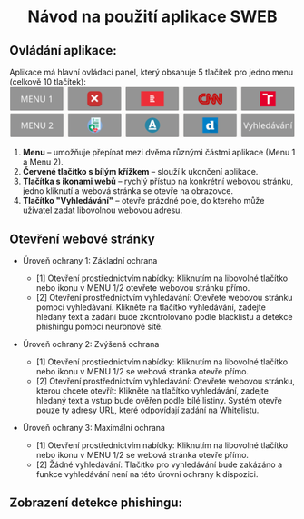 # <p align="center">Návod na použití aplikace SWEB</p>
## Ovládání aplikace:
Aplikace má hlavní ovládací panel, který obsahuje 5 tlačítek pro jedno menu (celkově 10 tlačítek):  
 ![MENU_1](https://github.com/forsenior/senior-os/blob/main/sweb/screens/sweb_menu1.png)
 ![MENU_2](https://github.com/forsenior/senior-os/blob/main/sweb/screens/sweb_menu2_cz.png)
1.	**Menu** – umožňuje přepínat mezi dvěma různými částmi aplikace (Menu 1 a Menu 2).
2.	**Červené tlačítko s bílým křížkem** – slouží k ukončení aplikace.
3.	**Tlačítka s ikonami webů** – rychlý přístup na konkrétní webovou stránku, jedno kliknutí a webová stránka se otevře na obrazovce. 
4.	**Tlačítko "Vyhledávání"** –  otevře prázdné pole, do kterého může uživatel zadat libovolnou webovou adresu.

## Otevření webové stránky
- Úroveň ochrany 1: Základní ochrana
   - [1] Otevření prostřednictvím nabídky: Kliknutím na libovolné tlačítko nebo ikonu v MENU 1/2 otevřete webovou stránku přímo.
   - [2] Otevření prostřednictvím vyhledávání: Otevřete webovou stránku pomocí vyhledávání. Klikněte na tlačítko vyhledávání, zadejte hledaný text a zadání bude zkontrolováno podle blacklistu a detekce phishingu pomocí neuronové sítě.

- Úroveň ochrany 2: Zvýšená ochrana
   - [1] Otevření prostřednictvím nabídky: Kliknutím na libovolné tlačítko nebo ikonu v MENU 1/2 se webová stránka otevře přímo.
   - [2] Otevření prostřednictvím vyhledávání: Otevřete webovou stránku, kterou chcete otevřít: Klikněte na tlačítko vyhledávání, zadejte hledaný text a vstup bude ověřen podle bílé listiny. Systém otevře pouze ty adresy URL, které odpovídají zadání na Whitelistu.
  
- Úroveň ochrany 3: Maximální ochrana
   - [1] Otevření prostřednictvím nabídky: Kliknutím na libovolné tlačítko nebo ikonu v MENU 1/2 se webová stránka otevře přímo.
   - [2] Žádné vyhledávání: Tlačítko pro vyhledávání bude zakázáno a funkce vyhledávání není na této úrovni ochrany k dispozici.

## Zobrazení detekce phishingu:

